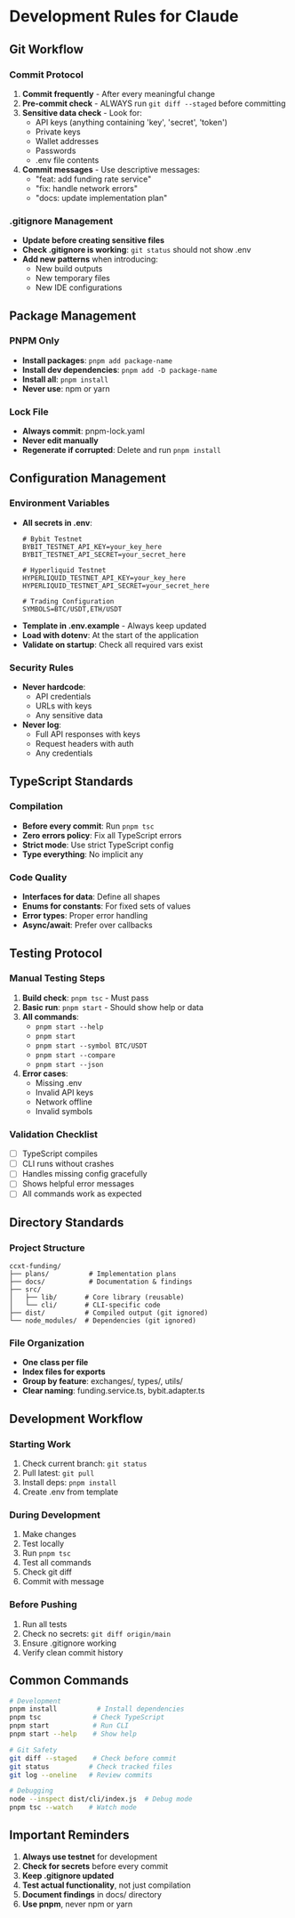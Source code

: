 # Development Rules for Claude

## Git Workflow

### Commit Protocol
1. **Commit frequently** - After every meaningful change
2. **Pre-commit check** - ALWAYS run `git diff --staged` before committing
3. **Sensitive data check** - Look for:
   - API keys (anything containing 'key', 'secret', 'token')
   - Private keys
   - Wallet addresses
   - Passwords
   - .env file contents
4. **Commit messages** - Use descriptive messages:
   - "feat: add funding rate service"
   - "fix: handle network errors"
   - "docs: update implementation plan"

### .gitignore Management
- **Update before creating sensitive files**
- **Check .gitignore is working**: `git status` should not show .env
- **Add new patterns** when introducing:
  - New build outputs
  - New temporary files
  - New IDE configurations

## Package Management

### PNPM Only
- **Install packages**: `pnpm add package-name`
- **Install dev dependencies**: `pnpm add -D package-name`
- **Install all**: `pnpm install`
- **Never use**: npm or yarn

### Lock File
- **Always commit**: pnpm-lock.yaml
- **Never edit manually**
- **Regenerate if corrupted**: Delete and run `pnpm install`

## Configuration Management

### Environment Variables
- **All secrets in .env**:
  ```
  # Bybit Testnet
  BYBIT_TESTNET_API_KEY=your_key_here
  BYBIT_TESTNET_API_SECRET=your_secret_here
  
  # Hyperliquid Testnet  
  HYPERLIQUID_TESTNET_API_KEY=your_key_here
  HYPERLIQUID_TESTNET_API_SECRET=your_secret_here
  
  # Trading Configuration
  SYMBOLS=BTC/USDT,ETH/USDT
  ```
- **Template in .env.example** - Always keep updated
- **Load with dotenv**: At the start of the application
- **Validate on startup**: Check all required vars exist

### Security Rules
- **Never hardcode**:
  - API credentials
  - URLs with keys
  - Any sensitive data
- **Never log**:
  - Full API responses with keys
  - Request headers with auth
  - Any credentials

## TypeScript Standards

### Compilation
- **Before every commit**: Run `pnpm tsc`
- **Zero errors policy**: Fix all TypeScript errors
- **Strict mode**: Use strict TypeScript config
- **Type everything**: No implicit any

### Code Quality
- **Interfaces for data**: Define all shapes
- **Enums for constants**: For fixed sets of values
- **Error types**: Proper error handling
- **Async/await**: Prefer over callbacks

## Testing Protocol

### Manual Testing Steps
1. **Build check**: `pnpm tsc` - Must pass
2. **Basic run**: `pnpm start` - Should show help or data
3. **All commands**:
   - `pnpm start --help`
   - `pnpm start`
   - `pnpm start --symbol BTC/USDT`
   - `pnpm start --compare`
   - `pnpm start --json`
4. **Error cases**:
   - Missing .env
   - Invalid API keys
   - Network offline
   - Invalid symbols

### Validation Checklist
- [ ] TypeScript compiles
- [ ] CLI runs without crashes
- [ ] Handles missing config gracefully
- [ ] Shows helpful error messages
- [ ] All commands work as expected

## Directory Standards

### Project Structure
```
ccxt-funding/
├── plans/          # Implementation plans
├── docs/           # Documentation & findings
├── src/
│   ├── lib/       # Core library (reusable)
│   └── cli/       # CLI-specific code
├── dist/          # Compiled output (git ignored)
└── node_modules/  # Dependencies (git ignored)
```

### File Organization
- **One class per file**
- **Index files for exports**
- **Group by feature**: exchanges/, types/, utils/
- **Clear naming**: funding.service.ts, bybit.adapter.ts

## Development Workflow

### Starting Work
1. Check current branch: `git status`
2. Pull latest: `git pull`
3. Install deps: `pnpm install`
4. Create .env from template

### During Development
1. Make changes
2. Test locally
3. Run `pnpm tsc`
4. Test all commands
5. Check git diff
6. Commit with message

### Before Pushing
1. Run all tests
2. Check no secrets: `git diff origin/main`
3. Ensure .gitignore working
4. Verify clean commit history

## Common Commands

```bash
# Development
pnpm install          # Install dependencies
pnpm tsc             # Check TypeScript
pnpm start           # Run CLI
pnpm start --help    # Show help

# Git Safety
git diff --staged    # Check before commit
git status          # Check tracked files
git log --oneline   # Review commits

# Debugging
node --inspect dist/cli/index.js  # Debug mode
pnpm tsc --watch    # Watch mode
```

## Important Reminders

1. **Always use testnet** for development
2. **Check for secrets** before every commit
3. **Keep .gitignore updated**
4. **Test actual functionality**, not just compilation
5. **Document findings** in docs/ directory
6. **Use pnpm**, never npm or yarn